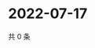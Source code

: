 # 2022-07-17

共 0 条

<!-- BEGIN WEIBO -->
<!-- 最后更新时间 Sun Jul 17 2022 09:44:06 GMT+0800 (China Standard Time) -->

<!-- END WEIBO -->
